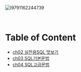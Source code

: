 ![l9791162244739](https://user-images.githubusercontent.com/80089860/156730626-c435719f-ca22-4e0b-a585-fc3304c94577.jpg)

<br>

# Table of Content

- [ch02 실전용SQL 맛보기](https://github.com/Jinuk93/TIL/blob/master/DB/MySQL/Hon_Gong_SQL/docs/ch02_SQL.md)
- [ch03 SQL기본문법](https://github.com/Jinuk93/TIL/blob/master/DB/MySQL/Hon_Gong_SQL/docs/ch03_SQL%EA%B8%B0%EB%B3%B8%EB%AC%B8%EB%B2%95.md)
- [ch04 SQL고급문법](https://github.com/Jinuk93/TIL/blob/master/DB/MySQL/Hon_Gong_SQL/docs/ch04_SQL%EA%B3%A0%EA%B8%89%EB%AC%B8%EB%B2%95.md)

